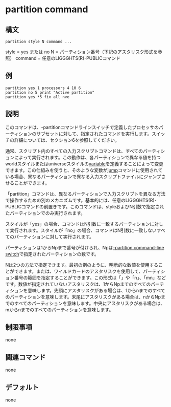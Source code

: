# partition command

## 構文
```
partition style N command ...
```
style = yes または no
N = パーティション番号（下記のアスタリスク形式を参照）
command = 任意のLIGGGHTS(R)-PUBLICコマンド

## 例
```
partition yes 1 processors 4 10 6
partition no 5 print "Active partition"
partition yes *5 fix all nve
```

## 説明
このコマンドは、-partitionコマンドラインスイッチで定義したプロセッサのパーティションのサブセットに対して、指定されたコマンドを実行します。スイッチの詳細については、セクション6を参照してください。

通常、スクリプト内のすべての入力スクリプトコマンドは、すべてのパーティションによって実行されます。この動作は、各パーティションで異なる値を持つworldスタイルまたはuniverseスタイルの[variable]()を定義することによって変更できます。この仕組みを使うと、そのような変数が[jump]()コマンドに使用されている場合、異なるパーティションで異なる入力スクリプトファイルにジャンプさせることができます。

「partition」コマンドは、異なるパーティションで入力スクリプトを異なる方法で操作するための別のメカニズムです。基本的には、任意のLIGGGHTS(R)-PUBLICコマンドの前置きです。このコマンドは、styleおよびN引数で指定されたパーティションでのみ実行されます。

スタイルが「yes」の場合、コマンドはN引数に一致するパーティションに対して実行されます。スタイルが「no」の場合、コマンドはN引数に一致しないすべてのパーティションに対して実行されます。

パーティションは1からNpまで番号が付けられ、Npは[-partition command-line switch]()で指定されたパーティションの数です。

Nは2つの方法で指定できます。最初の例のように、明示的な数値を使用することができます。または、ワイルドカードのアスタリスクを使用して、パーティション番号の範囲を指定することができます。この形式は「」や「n」、「mn」などです。数値が指定されていないアスタリスクは、1からNpまでのすべてのパーティションを意味します。先頭にアスタリスクがある場合は、1からnまでのすべてのパーティションを意味します。末尾にアスタリスクがある場合は、nからNpまでのすべてのパーティションを意味します。中央にアスタリスクがある場合は、mからnまでのすべてのパーティションを意味します。

## 制限事項
none

## 関連コマンド
none

## デフォルト
none

